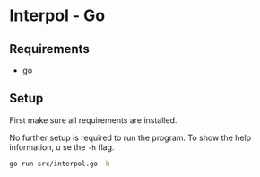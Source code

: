 # Interpol - Go

## Requirements

- go

## Setup

First make sure all requirements are installed.

No further setup is required to run the program. To show the help information, u
se the `-h` flag.

```bash
go run src/interpol.go -h
```
